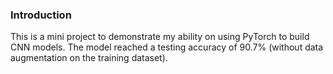 ### Introduction
This is a mini project to demonstrate my ability on using PyTorch to build CNN models. The model reached a testing accuracy of 90.7% (without data augmentation on the training dataset).
